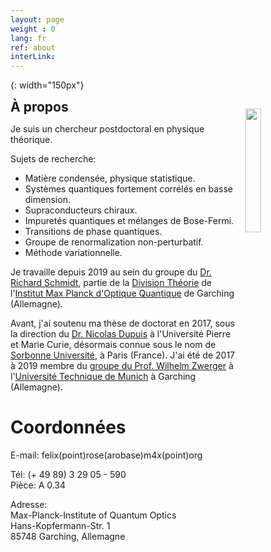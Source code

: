 ```yaml
---
layout: page
weight : 0
lang: fr
ref: about
interLink:
---
```




[photo]: {{site.baseurl}}/docs/frose_1911.jpeg
{: width="150px"} 


<div class="header">
  <h2 style="display: inline;">À propos</h2>
  <img src="{{site.baseurl}}/docs/frose_1911.jpeg" style="display: inline; float: right; clear: right; margin: 15px;" width="22.5%;"/>
</div>
 
Je suis un chercheur postdoctoral en physique théorique.

Sujets de recherche:
* Matière condensée, physique statistique.
* Systèmes quantiques fortement corrélés en basse dimension.
* Supraconducteurs chiraux.
* Impuretés quantiques et mélanges de Bose-Fermi.
* Transitions de phase quantiques.
* Groupe de renormalization non-perturbatif.
* Méthode variationnelle.


Je travaille depuis 2019 au sein du groupe du [Dr. Richard Schmidt](https://quantummatter.de), partie de la [Division Théorie](http://www2.mpq.mpg.de/Theorygroup/CIRAC/index.html) de l'[Institut Max Planck d'Optique Quantique](https://www.mpq.mpg.de/en) de Garching (Allemagne).

Avant, j'ai soutenu ma thèse de doctorat en 2017, sous la direction du [Dr. Nicolas Dupuis](https://www.lptmc.jussieu.fr/users/dupuis) à l'Université Pierre et Marie Curie, désormais connue sous le nom de [Sorbonne Université](https://www.sorbonne-universite.fr), à Paris (France).
J'ai été de 2017 à 2019 membre du [groupe du Prof. Wilhelm Zwerger](http://einrichtungen.ph.tum.de/T34/) à l'[Université Technique de Munich](https://www.tum.de/nc/en/homepage/) à Garching (Allemagne).

# Coordonnées

E-mail: felix(point)rose(arobase)m4x(point)org

Tél: (+ 49 89) 3 29 05 - 590  
Pièce: A 0.34

Adresse:  
Max-Planck-Institute of Quantum Optics  
Hans-Kopfermann-Str. 1  
85748 Garching, Allemagne

